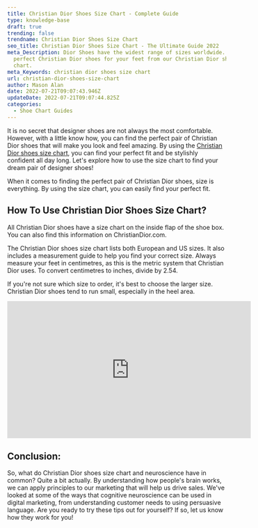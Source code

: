 ```yaml
---
title: Christian Dior Shoes Size Chart - Complete Guide
type: knowledge-base
draft: true
trending: false
trendname: Christian Dior Shoes Size Chart
seo_title: Christian Dior Shoes Size Chart - The Ultimate Guide 2022
meta_Description: Dior Shoes have the widest range of sizes worldwide. Find the
  perfect Christian Dior shoes for your feet from our Christian Dior shoe size
  chart.
meta_Keywords: christian dior shoes size chart
url: christian-dior-shoes-size-chart
author: Mason Alan
date: 2022-07-21T09:07:43.946Z
updateDate: 2022-07-21T09:07:44.825Z
categories:
  - Shoe Chart Guides
---
```

It is no secret that designer shoes are not always the most comfortable. However, with a little know how, you can find the perfect pair of Christian Dior shoes that will make you look and feel amazing. By using the <a href="https://shoesspy.com/christian-dior-shoes-size-chart/" target="_blank" rel="noopener">Christian Dior shoes size chart</a>, you can find your perfect fit and be stylishly confident all day long. Let's explore how to use the size chart to find your dream pair of designer shoes! 

When it comes to finding the perfect pair of Christian Dior shoes, size is everything. By using the size chart, you can easily find your perfect fit.

## **How To Use Christian Dior Shoes Size Chart?**

All Christian Dior shoes have a size chart on the inside flap of the shoe box. You can also find this information on ChristianDior.com.

The Christian Dior shoes size chart lists both European and US sizes. It also includes a measurement guide to help you find your correct size. Always measure your feet in centimetres, as this is the metric system that Christian Dior uses. To convert centimetres to inches, divide by 2.54.

If you're not sure which size to order, it's best to choose the larger size. Christian Dior shoes tend to run small, especially in the heel area.

<iframe width="560" height="315" src="https://www.youtube.com/embed/ch5KD_G7eFU" title="YouTube video player" frameborder="0" allow="accelerometer; autoplay; clipboard-write; encrypted-media; gyroscope; picture-in-picture" allowfullscreen></iframe>

## **Conclusion:**

So, what do Christian Dior shoes size chart and neuroscience have in common? Quite a bit actually. By understanding how people's brain works, we can apply principles to our marketing that will help us drive sales. We've looked at some of the ways that cognitive neuroscience can be used in digital marketing, from understanding customer needs to using persuasive language. Are you ready to try these tips out for yourself? If so, let us know how they work for you!